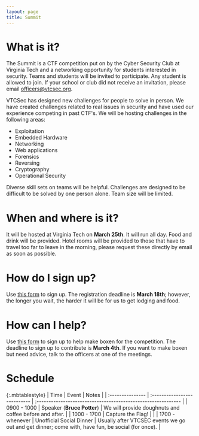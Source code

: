 ```yaml
---
layout: page
title: Summit
---
```


# What is it?

The Summit is a CTF competition put on by the Cyber Security Club at Virginia Tech and a networking opportunity for students interested in security.
Teams and students will be invited to participate.  Any student is allowed to join.  If your school or club
did not receive an invitation, please email <a href="mailto:officers@vtcsec.org">officers@vtcsec.org</a>.

VTCSec has designed new challenges for people to solve in person.  We have created challenges related
to real issues in security and have used our experience competing in past CTF's.  We will be hosting challenges
in the following areas:

* Exploitation
* Embedded Hardware
* Networking
* Web applications
* Forensics
* Reversing
* Cryptography
* Operational Security

Diverse skill sets on teams will be helpful.  Challenges are designed to be difficult to be solved by one person alone.
Team size will be limited. 

# When and where is it?

It will be hosted at Virginia Tech on **March 25th**.  It will run all day.  Food and drink will be provided.
Hotel rooms will be provided to those that have to travel too far to leave in the morning, please request these directly by email as soon as possible.

# How do I sign up?

Use [this form](https://goo.gl/forms/s87aDZc7ULibEvJI2) to sign up.  The registration deadline is **March 18th**; however, the longer you wait, the harder it will be for us to get lodging and food.

# How can I help? 
Use [this form](https://goo.gl/forms/BrcxjnLMWVEHa7df2) to sign up to help make boxen for the competition. The deadline to sign up to contribute is **March 4th**. If you want to make boxen but need advice, talk to the officers at one of the meetings. 

# Schedule

{:.mbtablestyle}
|  Time           |  Event                      |  Notes                                                       |
| :--------------- | :--------------------------- | :------------------------------------------------------------ |
| 0900 - 1000     | Speaker (**Bruce Potter**)  | We will provide doughnuts and coffee before and after.       |
| 1000 - 1700     | Capture the Flag!           |                                                              |
| 1700 - whenever | Unofficial Social Dinner    | Usually after VTCSEC events we go out and get dinner; come with, have fun, be social (for once). |

